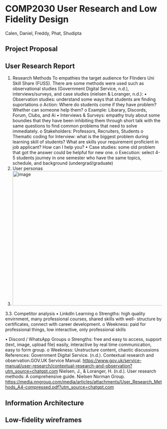 # COMP2030 User Research and Low Fidelity Design
Calen, Daniel, Freddy, Phat, Shudipta
## Project Proposal
















## User Research Report
1.	Research Methods
To empathies the target audience for Flinders Uni Skill Share (FUSS). There are some methods were used such as observational studies (Government Digital Service, n.d.), interviews/surveys, and case studies (nielsen & Loranger, n.d.):
•	Observation studies: understand some ways that students are finding suportations 
o	Action: Where do students come if they have problem? Whether can someone help them?
o	Example: Libarary, Discords, Forum, Clubs, and Ai
•	 Interviews & Surveys: empathy truly about some boundies that they have been inhibiting them through short talk with the same questions to find common problems that need to solve immediately. 
o	Stakeholders: Professors, Recruiters, Students
o	Thematic coding for Interview: what is the biggest problem during learning skill of students? What are skills your requirement proficient in job applicant? How can I help you?
•	Case studies: some old problem that got the answer could be helpful for new one.
o	Execution: select 4-5 students journey in one semester who have the same topics, schedule, and background (undergrad/graduate)
2.	User personas
3.	<img width="624" height="430" alt="image" src="https://github.com/user-attachments/assets/f78f0f6d-95bb-4d27-a749-c0fba1b0d56e" />

3.3.	Competitor analysis
•	Linkdln Learning
o	Strengths: high quality envirnment, many professional courses, shared skills with well- structure by certificates, connect with career development.
o	Weekness: paid for professional things, low interactive, only professional skills

•	Discord / WhatsApp Groups
o	Strengths: free and easy to access, support (text, image, upload file) easily, interactive by real time communication, easy to form group.
o	Weekness: Unstructure content, chaotic discussions
References:
Government Digital Service. (n.d.). Contextual research and observation.GOV.UK Service Manual. https://www.gov.uk/service-manual/user-research/contextual-research-and-observation?utm_source=chatgpt.com
Nielsen, J., & Loranger, H. (n.d.). User research methods: A comprehensive guide. Nielsen Norman Group. https://media.nngroup.com/media/articles/attachments/User_Research_Methods_A4-compressed.pdf?utm_source=chatgpt.com
























## Information Architecture


































## Low-fidelity wireframes

